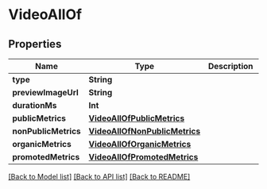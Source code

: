 # VideoAllOf

## Properties
Name | Type | Description | Notes
------------ | ------------- | ------------- | -------------
**type** | **String** |  | [optional] 
**previewImageUrl** | **String** |  | [optional] 
**durationMs** | **Int** |  | [optional] 
**publicMetrics** | [**VideoAllOfPublicMetrics**](VideoAllOfPublicMetrics.md) |  | [optional] 
**nonPublicMetrics** | [**VideoAllOfNonPublicMetrics**](VideoAllOfNonPublicMetrics.md) |  | [optional] 
**organicMetrics** | [**VideoAllOfOrganicMetrics**](VideoAllOfOrganicMetrics.md) |  | [optional] 
**promotedMetrics** | [**VideoAllOfPromotedMetrics**](VideoAllOfPromotedMetrics.md) |  | [optional] 

[[Back to Model list]](../README.md#documentation-for-models) [[Back to API list]](../README.md#documentation-for-api-endpoints) [[Back to README]](../README.md)


